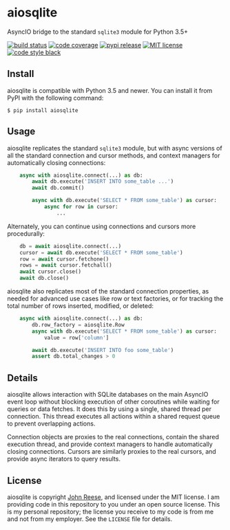 aiosqlite
=========

AsyncIO bridge to the standard `sqlite3` module for Python 3.5+

[![build status](https://github.com/jreese/aiosqlite/workflows/Build/badge.svg)](https://github.com/jreese/aiosqlite/actions)
[![code coverage](https://img.shields.io/codecov/c/github/jreese/aiosqlite/master.svg)](https://codecov.io/gh/jreese/aiosqlite)
[![pypi release](https://img.shields.io/pypi/v/aiosqlite.svg)](https://pypi.org/project/aiosqlite)
[![MIT license](https://img.shields.io/pypi/l/aiosqlite.svg)](https://github.com/jreese/aiosqlite/blob/master/LICENSE)
[![code style black](https://img.shields.io/badge/code%20style-black-000000.svg)](https://github.com/ambv/black)


Install
-------

aiosqlite is compatible with Python 3.5 and newer.
You can install it from PyPI with the following command:

    $ pip install aiosqlite


Usage
-----

aiosqlite replicates the standard `sqlite3` module, but with async versions
of all the standard connection and cursor methods, and context managers for
automatically closing connections:

```python
    async with aiosqlite.connect(...) as db:
        await db.execute('INSERT INTO some_table ...')
        await db.commit()

        async with db.execute('SELECT * FROM some_table') as cursor:
            async for row in cursor:
                ...
```

Alternately, you can continue using connections and cursors more procedurally:

```python
    db = await aiosqlite.connect(...)
    cursor = await db.execute('SELECT * FROM some_table')
    row = await cursor.fetchone()
    rows = await cursor.fetchall()
    await cursor.close()
    await db.close()
```

aiosqlite also replicates most of the standard connection properties, as needed
for advanced use cases like row or text factories, or for tracking the total
number of rows inserted, modified, or deleted:

```python
    async with aiosqlite.connect(...) as db:
        db.row_factory = aiosqlite.Row
        async with db.execute('SELECT * FROM some_table') as cursor:
            value = row['column']

        await db.execute('INSERT INTO foo some_table')
        assert db.total_changes > 0
```


Details
-------

aiosqlite allows interaction with SQLite databases on the main AsyncIO event
loop without blocking execution of other coroutines while waiting for queries
or data fetches.  It does this by using a single, shared thread per connection.
This thread executes all actions within a shared request queue to prevent
overlapping actions.

Connection objects are proxies to the real connections, contain the shared
execution thread, and provide context managers to handle automatically closing
connections.  Cursors are similarly proxies to the real cursors, and provide
async iterators to query results.


License
-------

aiosqlite is copyright [John Reese](https://jreese.sh), and licensed under the
MIT license.  I am providing code in this repository to you under an open source
license.  This is my personal repository; the license you receive to my code
is from me and not from my employer. See the `LICENSE` file for details.

